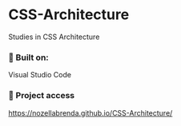 # CSS-Architecture
Studies in CSS Architecture

### :hammer: Built on:
Visual Studio Code

### 📁 Project access
https://nozellabrenda.github.io/CSS-Architecture/
